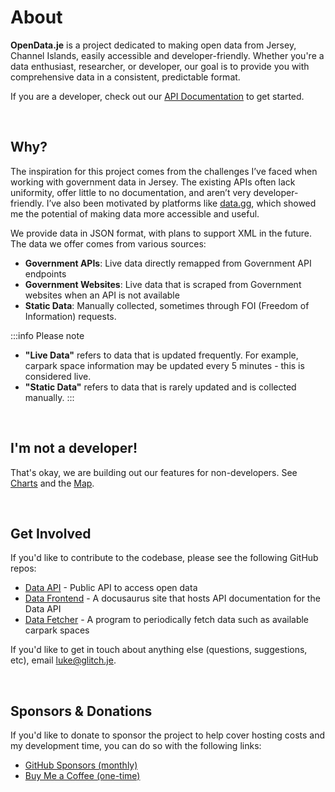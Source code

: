 # About

**OpenData.je** is a project dedicated to making open data from Jersey, Channel Islands, easily accessible and developer-friendly. Whether you're a data enthusiast, researcher, or developer, our goal is to provide you with comprehensive data in a consistent, predictable format.

If you are a developer, check out our [API Documentation](/docs/getting-started) to get started.

<br/>

## Why?

The inspiration for this project comes from the challenges I’ve faced when working with government data in Jersey. The existing APIs often lack uniformity, offer little to no documentation, and aren’t very developer-friendly. I’ve also been motivated by platforms like [data.gg](https://data.gg), which showed me the potential of making data more accessible and useful.

We provide data in JSON format, with plans to support XML in the future. The data we offer comes from various sources:

- **Government APIs**: Live data directly remapped from Government API endpoints
- **Government Websites**: Live data that is scraped from Government websites when an API is not available
- **Static Data**: Manually collected, sometimes through FOI (Freedom of Information) requests.

:::info Please note
- **"Live Data"** refers to data that is updated frequently. For example, carpark space information may be updated every 5 minutes - this is considered live.
- **"Static Data"** refers to data that is rarely updated and is collected manually.
:::

<br/>

## I'm not a developer!
That's okay, we are building out our features for non-developers. See [Charts](/charts) and the [Map](/map).

<br/>

## Get Involved
If you'd like to contribute to the codebase, please see the following GitHub repos:

* [Data API](https://github.com/glitchjsy/data-api) - Public API to access open data
* [Data Frontend](https://github.com/glitchjsy/data-frontend) - A docusaurus site that hosts API documentation for the Data API
* [Data Fetcher](https://github.com/glitchjsy/data-fetcher) - A program to periodically fetch data such as available carpark spaces

If you'd like to get in touch about anything else (questions, suggestions, etc), email [luke@glitch.je](mailto:luke@glitch.je?subject=Glitch.je%20Open%20Data).  
  
<br/>

## Sponsors & Donations
If you'd like to donate to sponsor the project to help cover hosting costs and my development time, you can do so with the following links:

* [GitHub Sponsors (monthly)](https://github.com/sponsors/lukeeey)
* [Buy Me a Coffee (one-time)](https://buymeacoffee.com/lukeeey)